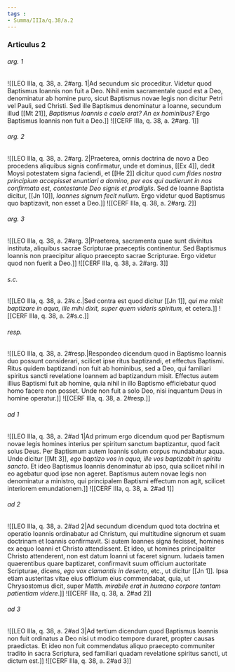 ```yaml
---
tags : 
- Summa/IIIa/q.38/a.2
---
```


### Articulus 2

###### arg. 1
![[LEO IIIa, q. 38, a. 2#arg. 1|Ad secundum sic proceditur. Videtur quod Baptismus Ioannis non fuit a Deo. Nihil enim sacramentale quod est a Deo, denominatur ab homine puro, sicut Baptismus novae legis non dicitur Petri vel Pauli, sed Christi. Sed ille Baptismus denominatur a Ioanne, secundum illud [[Mt 21]], *Baptismus Ioannis e caelo erat? An ex hominibus?* Ergo Baptismus Ioannis non fuit a Deo.]]
![[CERF IIIa, q. 38, a. 2#arg. 1]]

###### arg. 2
![[LEO IIIa, q. 38, a. 2#arg. 2|Praeterea, omnis doctrina de novo a Deo procedens aliquibus signis confirmatur, unde et dominus, [[Ex 4]], dedit Moysi potestatem signa faciendi, et [[He 2]] dicitur quod *cum fides nostra principium accepisset enuntiari a domino, per eos qui audierunt in nos confirmata est, contestante Deo signis et prodigiis*. Sed de Ioanne Baptista dicitur, [[Jn 10]], *Ioannes signum fecit nullum*. Ergo videtur quod Baptismus quo baptizavit, non esset a Deo.]]
![[CERF IIIa, q. 38, a. 2#arg. 2]]

###### arg. 3
![[LEO IIIa, q. 38, a. 2#arg. 3|Praeterea, sacramenta quae sunt divinitus instituta, aliquibus sacrae Scripturae praeceptis continentur. Sed Baptismus Ioannis non praecipitur aliquo praecepto sacrae Scripturae. Ergo videtur quod non fuerit a Deo.]]
![[CERF IIIa, q. 38, a. 2#arg. 3]]

###### s.c.
![[LEO IIIa, q. 38, a. 2#s.c.|Sed contra est quod dicitur [[Jn 1]], *qui me misit baptizare in aqua, ille mihi dixit, super quem videris spiritum,* et cetera.]]
![[CERF IIIa, q. 38, a. 2#s.c.]]

###### resp.
![[LEO IIIa, q. 38, a. 2#resp.|Respondeo dicendum quod in Baptismo Ioannis duo possunt considerari, scilicet ipse ritus baptizandi, et effectus Baptismi. Ritus quidem baptizandi non fuit ab hominibus, sed a Deo, qui familiari spiritus sancti revelatione Ioannem ad baptizandum misit. Effectus autem illius Baptismi fuit ab homine, quia nihil in illo Baptismo efficiebatur quod homo facere non posset. Unde non fuit a solo Deo, nisi inquantum Deus in homine operatur.]]
![[CERF IIIa, q. 38, a. 2#resp.]]

###### ad 1
![[LEO IIIa, q. 38, a. 2#ad 1|Ad primum ergo dicendum quod per Baptismum novae legis homines interius per spiritum sanctum baptizantur, quod facit solus Deus. Per Baptismum autem Ioannis solum corpus mundabatur aqua. Unde dicitur [[Mt 3]], *ego baptizo vos in aqua, ille vos baptizabit in spiritu sancto*. Et ideo Baptismus Ioannis denominatur ab ipso, quia scilicet nihil in eo agebatur quod ipse non ageret. Baptismus autem novae legis non denominatur a ministro, qui principalem Baptismi effectum non agit, scilicet interiorem emundationem.]]
![[CERF IIIa, q. 38, a. 2#ad 1]]

###### ad 2
![[LEO IIIa, q. 38, a. 2#ad 2|Ad secundum dicendum quod tota doctrina et operatio Ioannis ordinabatur ad Christum, qui multitudine signorum et suam doctrinam et Ioannis confirmavit. Si autem Ioannes signa fecisset, homines ex aequo Ioanni et Christo attendissent. Et ideo, ut homines principaliter Christo attenderent, non est datum Ioanni ut faceret signum. Iudaeis tamen quaerentibus quare baptizaret, confirmavit suum officium auctoritate Scripturae, dicens, *ego vox clamantis in deserto*, etc., ut dicitur [[Jn 1]]. Ipsa etiam austeritas vitae eius officium eius commendabat, quia, ut Chrysostomus dicit, super Matth. *mirabile erat in humano corpore tantam patientiam videre*.]]
![[CERF IIIa, q. 38, a. 2#ad 2]]

###### ad 3
![[LEO IIIa, q. 38, a. 2#ad 3|Ad tertium dicendum quod Baptismus Ioannis non fuit ordinatus a Deo nisi ut modico tempore duraret, propter causas praedictas. Et ideo non fuit commendatus aliquo praecepto communiter tradito in sacra Scriptura, sed familiari quadam revelatione spiritus sancti, ut dictum est.]]
![[CERF IIIa, q. 38, a. 2#ad 3]]

